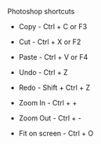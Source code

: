 
Photoshop shortcuts


-   Copy - Ctrl + C or F3

-   Cut - Ctrl + X or F2

-   Paste - Ctrl + V or F4

-   Undo - Ctrl + Z

-   Redo - Shift + Ctrl + Z

-   Zoom In - Ctrl + +

-   Zoom Out - Ctrl + -

-   Fit on screen - Ctrl + O
